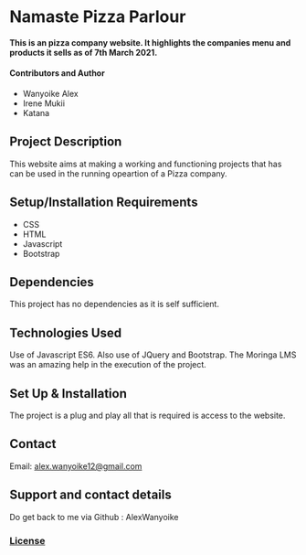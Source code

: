 # Namaste Pizza Parlour
#### This is an pizza company website. It highlights the companies menu and products it sells as of 7th March 2021.
#### Contributors and Author
* Wanyoike Alex 
* Irene Mukii 
* Katana

##  Project Description
This website aims at making a working and functioning projects that has can be used in the running opeartion of a Pizza company.
## Setup/Installation Requirements
* CSS
* HTML
* Javascript 
* Bootstrap
## Dependencies 
This project has no dependencies as it is self sufficient.

## Technologies Used
Use of Javascript ES6. Also use of JQuery and Bootstrap. The Moringa LMS was an amazing help in the execution of the project. 
## Set Up & Installation
The project is a plug and play all that is required is access to the website. 
## Contact
Email: alex.wanyoike12@gmail.com
## Support and contact details
Do get back to me via Github : AlexWanyoike
### [License](/home/alex/Documents/pizzaproject/LICENSE)

 
  